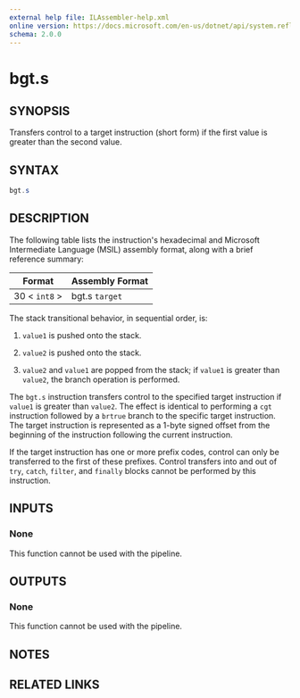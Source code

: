 ```yaml
---
external help file: ILAssembler-help.xml
online version: https://docs.microsoft.com/en-us/dotnet/api/system.reflection.emit.opcodes.bgt_s
schema: 2.0.0
---
```


# bgt.s

## SYNOPSIS

Transfers control to a target instruction (short form) if the first value is greater than the second value.

## SYNTAX

```powershell
bgt.s
```

## DESCRIPTION

The following table lists the instruction's hexadecimal and Microsoft Intermediate Language (MSIL) assembly format, along with a brief reference summary:

| Format        | Assembly Format |
| ------------- | --------------- |
| 30 < `int8` > | bgt.s `target`  |

 The stack transitional behavior, in sequential order, is:

1.  `value1` is pushed onto the stack.

2.  `value2` is pushed onto the stack.

3.  `value2` and `value1` are popped from the stack; if `value1` is greater than `value2`, the branch operation is performed.

 The `bgt.s` instruction transfers control to the specified target instruction if `value1` is greater than `value2`. The effect is identical to performing a `cgt` instruction followed by a `brtrue` branch to the specific target instruction. The target instruction is represented as a 1-byte signed offset from the beginning of the instruction following the current instruction.

 If the target instruction has one or more prefix codes, control can only be transferred to the first of these prefixes. Control transfers into and out of `try`, `catch`, `filter`, and `finally` blocks cannot be performed by this instruction.

## INPUTS

### None

This function cannot be used with the pipeline.

## OUTPUTS

### None

This function cannot be used with the pipeline.

## NOTES

## RELATED LINKS
